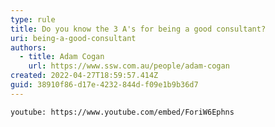 ```yaml
---
type: rule
title: Do you know the 3 A's for being a good consultant?
uri: being-a-good-consultant
authors:
  - title: Adam Cogan
    url: https://www.ssw.com.au/people/adam-cogan
created: 2022-04-27T18:59:57.414Z
guid: 38910f86-d17e-4232-844d-f09e1b9b36d7
---
```

`youtube: https://www.youtube.com/embed/ForiW6Ephns`